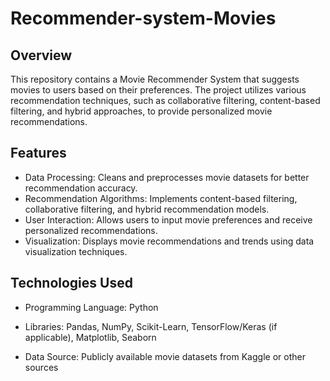 # Recommender-system-Movies
## Overview
This repository contains a Movie Recommender System that suggests movies to users based on their preferences. The project utilizes various recommendation techniques, such as collaborative filtering, content-based filtering, and hybrid approaches, to provide personalized movie recommendations.

## Features
* Data Processing: Cleans and preprocesses movie datasets for better recommendation accuracy.
* Recommendation Algorithms: Implements content-based filtering, collaborative filtering, and hybrid recommendation models.
* User Interaction: Allows users to input movie preferences and receive personalized recommendations.
* Visualization: Displays movie recommendations and trends using data visualization techniques.

## Technologies Used

* Programming Language: Python

* Libraries: Pandas, NumPy, Scikit-Learn, TensorFlow/Keras (if applicable), Matplotlib, Seaborn

* Data Source: Publicly available movie datasets from Kaggle or other sources

